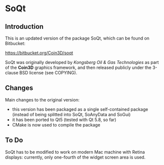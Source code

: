 # SoQt

## Introduction

This is an updated version of the package SoQt, which can be found on Bitbucket:

https://bitbucket.org/Coin3D/soqt

SoQt was originally developed by *Kongsberg Oil & Gas Technologies* as part of the **Coin3D** graphics framework, and then released publicly under the 3-clause BSD license (see COPYING).

## Changes

Main changes to the original version:

* this version has been packaged as a single self-contained package (instead of being splitted into SoQt, SoAnyData and SoGui)
* it has been ported to Qt5 (tested with Qt 5.8, so far)
* CMake is now used to compile the package

## To Do

SoQt has to be modified to work on modern Mac machine with Retina displays: currently, only one-fourth of the widget screen area is used. 

